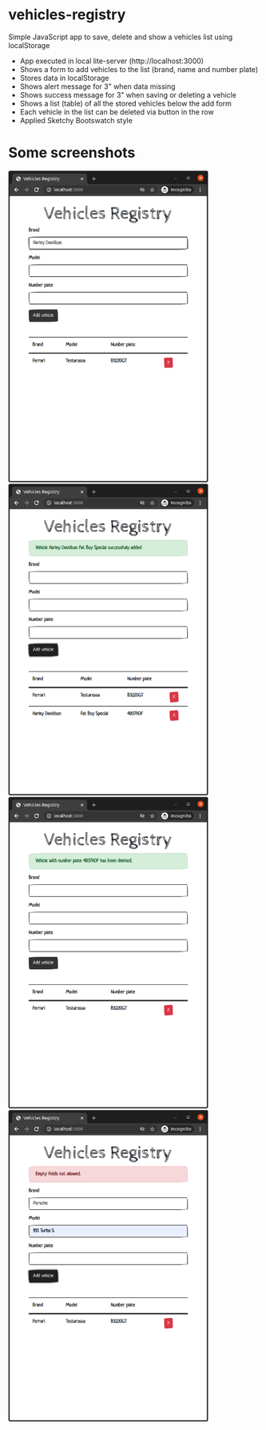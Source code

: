 # vehicles-registry
Simple JavaScript app to save, delete and show a vehicles list using localStorage

- App executed in local lite-server (http://localhost:3000)
- Shows a form to add vehicles to the list (brand, name and number plate)
- Stores data in localStorage
- Shows alert message for 3" when data missing
- Shows success message for 3" when saving or deleting a vehicle
- Shows a list (table) of all the stored vehicles below the add form
- Each vehicle in the list can be deleted via button in the row
- Applied Sketchy Bootswatch style

# Some screenshots

<img src="screenshots/adding-vehicle.png" alt="adding vehicle" width="400"/><img src="screenshots/vehicle-just-added.png" alt="vehicle just added" width="400"/>
<img src="screenshots/vehicle-just-deleted.png" alt="vehicle just deleted" width="400"/>
<img src="screenshots/failed-vehicle-addition.png" alt="failed vehicle addition" width="400"/>

